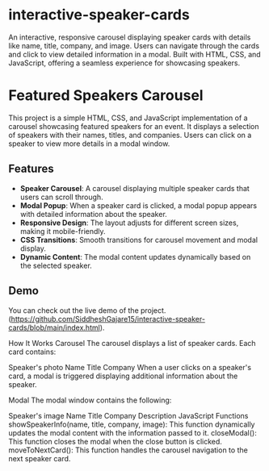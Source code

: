 # interactive-speaker-cards
An interactive, responsive carousel displaying speaker cards with details like name, title, company, and image. Users can navigate through the cards and click to view detailed information in a modal. Built with HTML, CSS, and JavaScript, offering a seamless experience for showcasing speakers.

# Featured Speakers Carousel

This project is a simple HTML, CSS, and JavaScript implementation of a carousel showcasing featured speakers for an event. It displays a selection of speakers with their names, titles, and companies. Users can click on a speaker to view more details in a modal window.

## Features
- **Speaker Carousel**: A carousel displaying multiple speaker cards that users can scroll through.
- **Modal Popup**: When a speaker card is clicked, a modal popup appears with detailed information about the speaker.
- **Responsive Design**: The layout adjusts for different screen sizes, making it mobile-friendly.
- **CSS Transitions**: Smooth transitions for carousel movement and modal display.
- **Dynamic Content**: The modal content updates dynamically based on the selected speaker.

## Demo

You can check out the live demo of the project. (https://github.com/SiddheshGajare15/interactive-speaker-cards/blob/main/index.html).



How It Works
Carousel
The carousel displays a list of speaker cards. Each card contains:

Speaker's photo
Name
Title
Company
When a user clicks on a speaker's card, a modal is triggered displaying additional information about the speaker.

Modal
The modal window contains the following:

Speaker's image
Name
Title
Company
Description
JavaScript Functions
showSpeakerInfo(name, title, company, image): This function dynamically updates the modal content with the information passed to it.
closeModal(): This function closes the modal when the close button is clicked.
moveToNextCard(): This function handles the carousel navigation to the next speaker card.
